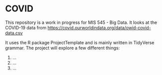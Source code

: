 # COVID

This repository is a work in progress for MIS 545 - Big Data. It looks at the COVID-19 data from https://covid.ourworldindata.org/data/owid-covid-data.csv

It uses the R package ProjectTemplate and is mainly written in TidyVerse grammar. The project will explore a few different things:

1. ...
1. ...
1. ...

